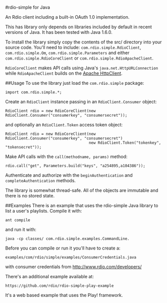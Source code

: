 #rdio-simple for Java

An Rdio client including a built-in OAuth 1.0 implementation.

This has library only depends on libraries included by default in recent
versions of Java. It has been tested with Java 1.6.0.

To install the library simply copy the contents of the src/ directory into
your source code. You'll need to include: `com.rdio.simple.RdioClient`,
`com.rdio.simple.Om`, `com.rdio.simple.Parameters` and either 
`com.rdio.simple.RdioCoreClient` or `com.rdio.simple.RdioApacheClient`.

`RdioCoreClient` makes API calls using Java's `java.net.HttpURLConnection`
while `RdioApacheClient` builds on the 
[Apache HttpClient](http://hc.apache.org/).

##Usage
To use the library just load the `com.rdio.simple` package:

    import com.rdio.simple.*;
  
Create an `RdioClient` instance passing in an `RdioClient.Consumer` object:

    RdioClient rdio = new RdioCoreClient(new RdioClient.Consumer("consumerkey", "consumersecret"));

and optionally an `RdioClient.Token` access token object:

    RdioClient rdio = new RdioCoreClient(new RdioClient.Consumer("consumerkey", "consumersecret")
                                         new RdioClient.Token("tokenkey", "tokensecret"));
  
Make API calls with the `call(methodname, params)` method:

    rdio.call("get", Parameters.build("keys", "a254895,a104386"));

Authenticate and authorize with the `beginAuthentication` and
`completeAuthentication` methods.

The library is somewhat thread-safe. All of the objects are immutable and there is no stored state.

##Examples
There is an example that uses the rdio-simple Java library to list a user's
playlists. Compile it with:

    ant compile

and run it with:

    java -cp classes/ com.rdio.simple.examples.CommandLine.

Before you can compile or run it you'll have to create a:

    examples/com/rdio/simple/examples/ConsumerCredentials.java

with consumer credentials from http://www.rdio.com/developers/

There's an additional example available at:

    https://github.com/rdio/rdio-simple-play-example

It's a web based example that uses the Play! framework.
